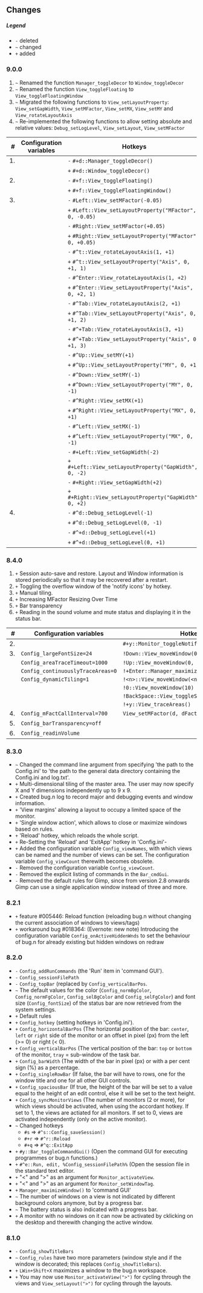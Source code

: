 ## Changes

##### Legend

* `-` deleted
* `~` changed
* `+` added

### 9.0.0

1. `~` Renamed the function `Manager_toggleDecor` to `Window_toggleDecor`
2. `~` Renamed the function `View_toggleFloating` to `View_toggleFloatingWindow`
3. `~` Migrated the following functions to `View_setLayoutProperty`: `View_setGapWidth`, `View_setMFactor`, `View_setMX`, `View_setMY` and `View_rotateLayoutAxis`
4. `~` Re-implemented the following functions to allow setting absolute and relative values: `Debug_setLogLevel`, `View_setLayout`, `View_setMFactor`

|  # | Configuration variables | Hotkeys                                                   |
| --:| ----------------------- | --------------------------------------------------------- |
| 1. |                         | `-` `#+d::Manager_toggleDecor()`                          |
|    |                         | `+` `#+d::Window_toggleDecor()`                           |
| 2. |                         | `-` `#+f::View_toggleFloating()`                          |
|    |                         | `+` `#+f::View_toggleFloatingWindow()`                    |
| 3. |                         | `-` `#Left::View_setMFactor(-0.05)`                       |
|    |                         | `+` `#Left::View_setLayoutProperty("MFactor", 0, -0.05)`  |
|    |                         | `-` `#Right::View_setMFactor(+0.05)`                      |
|    |                         | `+` `#Right::View_setLayoutProperty("MFactor", 0, +0.05)` |
|    |                         | `-` `#^t::View_rotateLayoutAxis(1, +1)`                   |
|    |                         | `+` `#^t::View_setLayoutProperty("Axis", 0, +1, 1)`       |
|    |                         | `-` `#^Enter::View_rotateLayoutAxis(1, +2)`               |
|    |                         | `+` `#^Enter::View_setLayoutProperty("Axis", 0, +2, 1)`   |
|    |                         | `-` `#^Tab::View_rotateLayoutAxis(2, +1)`                 |
|    |                         | `+` `#^Tab::View_setLayoutProperty("Axis", 0, +1, 2)`     |
|    |                         | `-` `#^+Tab::View_rotateLayoutAxis(3, +1)`                |
|    |                         | `+` `#^+Tab::View_setLayoutProperty("Axis", 0, +1, 3)`    |
|    |                         | `-` `#^Up::View_setMY(+1)`                                |
|    |                         | `+` `#^Up::View_setLayoutProperty("MY", 0, +1)`           |
|    |                         | `-` `#^Down::View_setMY(-1)`                              |
|    |                         | `+` `#^Down::View_setLayoutProperty("MY", 0, -1)`         |
|    |                         | `-` `#^Right::View_setMX(+1)`                             |
|    |                         | `+` `#^Right::View_setLayoutProperty("MX", 0, +1)`        |
|    |                         | `-` `#^Left::View_setMX(-1)`                              |
|    |                         | `+` `#^Left::View_setLayoutProperty("MX", 0, -1)`         |
|    |                         | `-` `#+Left::View_setGapWidth(-2)`                        |
|    |                         | `+` `#+Left::View_setLayoutProperty("GapWidth", 0, -2)`   |
|    |                         | `-` `#+Right::View_setGapWidth(+2)`                       |
|    |                         | `+` `#+Right::View_setLayoutProperty("GapWidth", 0, +2)`  |
| 4. |                         | `-` `#^d::Debug_setLogLevel(-1)`                          |
|    |                         | `+` `#^d::Debug_setLogLevel(0, -1)`                       |
|    |                         | `-` `#^+d::Debug_setLogLevel(+1)`                         |
|    |                         | `+` `#^+d::Debug_setLogLevel(0, +1)`                      |

### 8.4.0

1. `+` Session auto-save and restore. Layout and Window information is stored
periodically so that it may be recovered after a restart.
2. `+` Toggling the overflow window of the 'notify icons' by hotkey.
3. `+` Manual tiling.
4. `+` Increasing MFactor Resizing Over Time
5. `+` Bar transparency
6. `+` Reading in the sound volume and mute status and displaying it in the status bar.

| #   | Configuration variables           | Hotkeys                                         |
| ---:| --------------------------------- | ----------------------------------------------- |
|  2. |                                   | `#+y::Monitor_toggleNotifyIconOverflowWindow()` |
|  3. | `Config_largeFontSize=24`         | `!Down::View_moveWindow(0, +1)`                 |
|     | `Config_areaTraceTimeout=1000`    | `!Up::View_moveWindow(0, -1)`                   |
|     | `Config_continuouslyTraceAreas=0` | `!+Enter::Manager_maximizeWindow()`             |
|     | `Config_dynamicTiling=1`          | `!<n>::View_moveWindow(<n>)`                    |
|     |                                   | `!0::View_moveWindow(10)`                       |
|     |                                   | `!BackSpace::View_toggleStackArea()`            |
|     |                                   | `!+y::View_traceAreas()`                        |
|  4. | `Config_mFactCallInterval=700`    | `View_setMFactor(d, dFact=1)`                   |
|  5. | `Config_barTransparency=off`      |                                                 |
|  6. | `Config_readinVolume`             |                                                 |

### 8.3.0

* `~` Changed the command line argument from specifying 'the path to the
Config.ini' to 'the path to the general data directory containing the
Config.ini and log.txt'.
* `+` Multi-dimensional tiling of the master area. The user may now specify X
and Y dimensions independently up to 9 x 9.
* `+` Created bug.n log to record major and debugging events and window
information.
* `+` 'View margins' allowing a layout to occupy a limited space of the
monitor.
* `+` 'Single window action', which allows to close or maximize windows based
on rules.
* `+` 'Reload' hotkey, which reloads the whole script.
* `+` Re-Setting the 'Reload' and 'ExitApp' hotkey in 'Config.ini'-
* `+` Added the configuration variable `Config_viewNames`, with which views can
be named and the number of views can be set. The configuration variable
`Config_viewCount` therewith becomes obsolete.
* `-` Removed the configuration variable `Config_viewCount`.
* `-` Removed the explicit listing of commands in the `Bar_cmdGui`.
* `-` Removed the default rules for Gimp, since from version 2.8 onwards Gimp
can use a single application window instead of three and more.

### 8.2.1

* `+` feature #005446: Reload function (reloading bug.n without changing the
current association of windows to views/tags)
* `+` workaround bug #018364: (Evernote: new note) Introducing the
configuration variable `Config_onActiveHiddenWnds` to set the behaviour of
bug.n for already existing but hidden windows on redraw

### 8.2.0

* `-` `Config_addRunCommands` (the 'Run' item in 'command GUI').
* `-` `Config_sessionFilePath`
* `-` `Config_topBar` (replaced by `Config_verticalBarPos`.
* `~` The default values for the color (`Config_normBgColor`,
`Config_normFgColor`, `Config_selBgColor` and `Config_selFgColor`) and font
size (`Config_fontSize`) of the status bar are now retrieved from the system
settings.
* `+` Default rules
* `+` `Config_hotkey` (setting hotkeys in 'Config.ini').
* `+` `Config_horizontalBarPos` (The horizontal position of the bar: `center`,
`left` or `right` side of the monitor or an offset in pixel (px) from the left
(>= 0) or right (< 0).
* `+` `Config_verticalBarPos` (The vertical position of the bar: `top` or
`bottom` of the monitor, `tray` = sub-window of the task bar.
* `+` `Config_barWidth` (The width of the bar in pixel (px) or with a per cent
sign (%) as a percentage.
* `+` `Config_singleRowBar` (If false, the bar will have to rows, one for the
window title and one for all other GUI controls.
* `+` `Config_spaciousBar` (If true, the height of the bar will be set to a
value equal to the height of an edit control, else it will be set to the text
height.
* `+` `Config_syncMonitorViews` (The number of monitors (2 or more), for which
views should be activated, when using the accordant hotkey. If set to 1, the
views are actiated for all monitors. If set to 0, views are activated
independently (only on the active monitor).
* `~` Changed hotkeys
  + `#s` => `#^s::Config_saveSession()`
  + `#+r` => `#^r::Reload`
  + `#+q` => `#^q::ExitApp`
* `+` `#y::Bar_toggleCommandGui()` (Open the command GUI for executing
programmes or bug.n functions.)
* `+` `#^e::Run, edit, %Config_sessionFilePath%` (Open the session file in the
standard text editor.
* `+` "<" and ">" as an argument for `Monitor_activateView`.
* `+` "<" and ">" as an argument for `Monitor_setWindowTag`.
* `+` `Manager_maximizeWindow()` to 'command GUI'
* `~` The number of windows on a view is not indicated by different background
colors anymore, but by a progress bar.
* `~` The battery status is also indicated with a progress bar.
* `+` A monitor with no windows on it can now be activated by cklicking on the
desktop and therewith changing the active window.

### 8.1.0

* `-` `Config_showTitleBars`
* `~` `Config_rules` have two more parameters (window style and if the window
is decorated; this replaces `Config_showTitleBars`).
* `+` `LWin+Shift+X` maximizes a window to the bug.n workspace.
* `+` You may now use `Monitor_activateView(">")` for cycling through the views
and `View_setLayout(">")` for cycling through the layouts.
